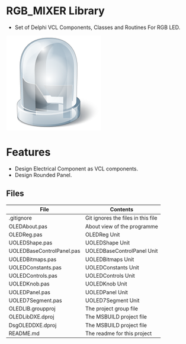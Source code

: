 # RGB_MIXER Library
- Set of Delphi VCL Components, Classes and Routines For RGB LED. 

![](RGB_MIXER-Library.png) 



# Features  

- Design Electrical Component as VCL components.
- Design Rounded Panel.



## Files

| File | Contents | 
| --- | --- |
| .gitignore | Git ignores the files in this file |
| OLEDAbout.pas | About view of the programme |
| OLEDReg.pas |OLEDReg Unit | 
| UOLEDShape.pas |UOLEDShape Unit |
| UOLEDBaseControlPanel.pas|UOLEDBaseControlPanel Unit | 
| UOLEDBitmaps.pas| UOLEDBitmaps Unit |
| UOLEDConstants.pas |UOLEDConstants Unit |
| UOLEDControls.pas |UOLEDControls Unit | 
| UOLEDKnob.pas |UOLEDKnob Unit |
| UOLEDPanel.pas |UOLEDPanel Unit |
| UOLED7Segment.pas |UOLED7Segment Unit |
| OLEDLIB.groupproj | The project group file |
| OLEDLibDXE.dproj | The MSBUILD project file |
| DsgOLEDDXE.dproj | The MSBUILD project file |
| README.md | The readme for this project |

